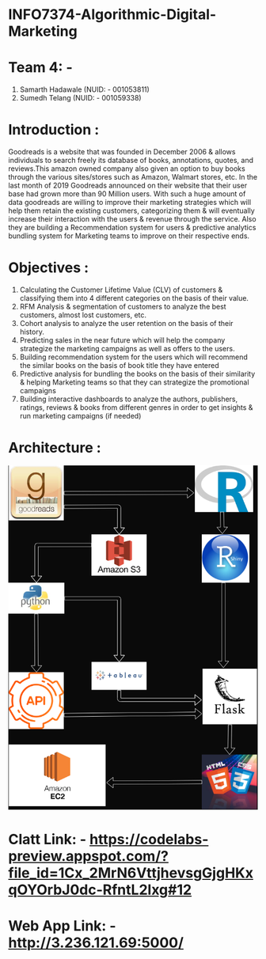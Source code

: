 # INFO7374-Algorithmic-Digital-Marketing

# Team 4: - 

1. Samarth Hadawale (NUID: - 001053811)
2. Sumedh Telang (NUID: - 001059338)

# Introduction :

Goodreads is a website that was founded in December 2006 & allows individuals to search freely its database of books, annotations, quotes, and reviews.This amazon owned company also given an option to buy books through the various sites/stores such as Amazon, Walmart stores, etc. In the last month of 2019 Goodreads announced on their website that their user base had grown more than 90 Million users. 
With such a huge amount of data goodreads are willing to improve their marketing strategies which will help them retain the existing customers, categorizing them & will eventually increase their interaction with the users & revenue through the service. 
Also they are building a Recommendation system for users & predictive analytics bundling system for Marketing teams to improve on their respective ends. 

# Objectives : 

1. Calculating the Customer Lifetime Value (CLV) of customers & classifying them into 4 different categories on the basis of their value.
2. RFM Analysis & segmentation of customers to analyze the best customers, almost lost customers, etc. 
3. Cohort analysis to analyze the user retention on the basis of their history. 
4. Predicting sales in the near future which will help the company strategize the marketing campaigns as well as offers to the users. 
5. Building recommendation system for the users which will recommend the similar books on the basis of book title they have entered
6. Predictive analysis for bundling the books on the basis of their similarity & helping Marketing teams so that they can strategize the promotional campaigns
7. Building interactive dashboards to analyze the authors, publishers, ratings, reviews & books from different genres in order to get insights & run marketing campaigns (if needed)

# Architecture : 

![alt text](https://github.com/sumedhtelang/INFO7374-Algorithmic-Digital-Marketing/blob/master/Final_project/ProjectArchiFinale12.png)

# Clatt Link: - https://codelabs-preview.appspot.com/?file_id=1Cx_2MrN6VttjhevsgGjgHKxqOYOrbJ0dc-RfntL2lxg#12

# Web App Link: - http://3.236.121.69:5000/
